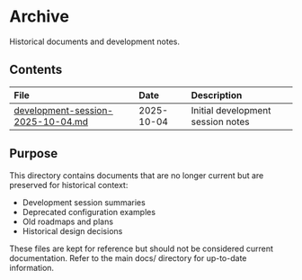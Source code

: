 # Archive

Historical documents and development notes.

## Contents

| File | Date | Description |
|:-----|:-----|:------------|
| [development-session-2025-10-04.md](development-session-2025-10-04.md) | 2025-10-04 | Initial development session notes |

## Purpose

This directory contains documents that are no longer current but are preserved for historical context:

- Development session summaries
- Deprecated configuration examples
- Old roadmaps and plans
- Historical design decisions

These files are kept for reference but should not be considered current documentation. Refer to the main docs/ directory for up-to-date information.
